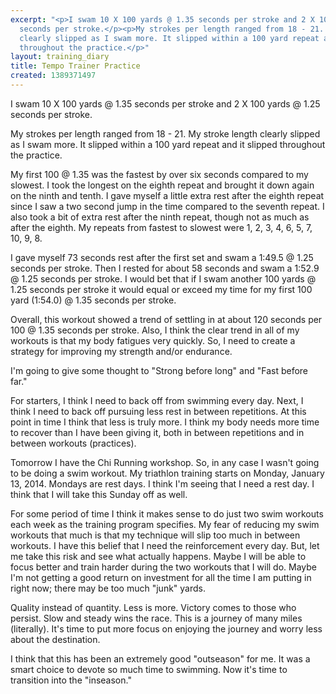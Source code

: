 ```yaml
---
excerpt: "<p>I swam 10 X 100 yards @ 1.35 seconds per stroke and 2 X 100 yards @ 1.25
  seconds per stroke.</p><p>My strokes per length ranged from 18 - 21. My stroke length
  clearly slipped as I swam more. It slipped within a 100 yard repeat and it slipped
  throughout the practice.</p>"
layout: training_diary
title: Tempo Trainer Practice
created: 1389371497
---
```

<p>I swam 10 X 100 yards @ 1.35 seconds per stroke and 2 X 100 yards @ 1.25 seconds per stroke.</p><p>My strokes per length ranged from 18 - 21. My stroke length clearly slipped as I swam more. It slipped within a 100 yard repeat and it slipped throughout the practice.</p><p>My first 100 @ 1.35 was the fastest by over six seconds compared to my slowest. I took the longest on the eighth repeat and brought it down again on the ninth and tenth. I gave myself a little extra rest after the eighth repeat since I saw a two second jump in the time compared to the seventh repeat. I also took a bit of extra rest after the ninth repeat, though not as much as after the eighth. My repeats from fastest to slowest were 1, 2, 3, 4, 6, 5, 7, 10, 9, 8.</p><p>I gave myself 73 seconds rest after the first set and swam a 1:49.5 @ 1.25 seconds per stroke. Then I rested for about 58 seconds and swam a 1:52.9 @ 1.25 seconds per stroke. I would bet that if I swam another 100 yards @ 1.25 seconds per stroke it would equal or exceed my time for my first 100 yard (1:54.0) @ 1.35 seconds per stroke.</p><p>Overall, this workout showed a trend of settling in at about 120 seconds per 100 @ 1.35 seconds per stroke. Also, I think the clear trend in all of my workouts is that my body fatigues very quickly. So, I need to create a strategy for improving my strength and/or endurance.</p><p>I'm going to give some thought to "Strong before long" and "Fast before far."</p><p>For starters, I think I need to back off from swimming every day. Next, I think I need to back off pursuing less rest in between repetitions. At this point in time I think that less is truly more. I think my body needs more time to recover than I have been giving it, both in between repetitions and in between workouts (practices).</p><p>Tomorrow I have the Chi Running workshop. So, in any case I wasn't going to be doing a swim workout. My triathlon training starts on Monday, January 13, 2014. Mondays are rest days. I think I'm seeing that I need a rest day. I think that I will take this Sunday off as well.</p><p>For some period of time I think it makes sense to do just two swim workouts each week as the training program specifies. My fear of reducing my swim workouts that much is that my technique will slip too much in between workouts. I have this belief that I need the reinforcement every day. But, let me take this risk and see what actually happens. Maybe I will be able to focus better and train harder during the two workouts that I will do. Maybe I'm not getting a good return on investment for all the time I am putting in right now; there may be too much "junk" yards.</p><p>Quality instead of quantity. Less is more. Victory comes to those who persist. Slow and steady wins the race. This is a journey of many miles (literally). It's time to put more focus on enjoying the journey and worry less about the destination.</p><p>I think that this has been an extremely good "outseason" for me. It was a smart choice to devote so much time to swimming. Now it's time to transition into the "inseason."</p>
